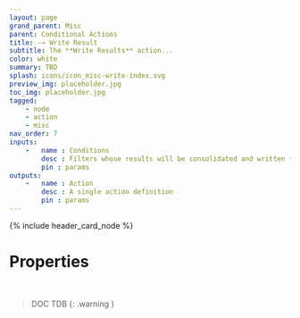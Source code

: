 ```yaml
---
layout: page
grand_parent: Misc
parent: Conditional Actions
title: 🝐 Write Result
subtitle: The **Write Results** action...
color: white
summary: TBD
splash: icons/icon_misc-write-index.svg
preview_img: placeholder.jpg
toc_img: placeholder.jpg
tagged: 
    - node
    - action
    - misc
nav_order: 7
inputs:
    -   name : Conditions
        desc : Filters whose results will be consolidated and written to an attribute
        pin : params
outputs:
    -   name : Action
        desc : A single action definition
        pin : params
---
```


{% include header_card_node %}

# Properties
<br>

> DOC TDB
{: .warning }